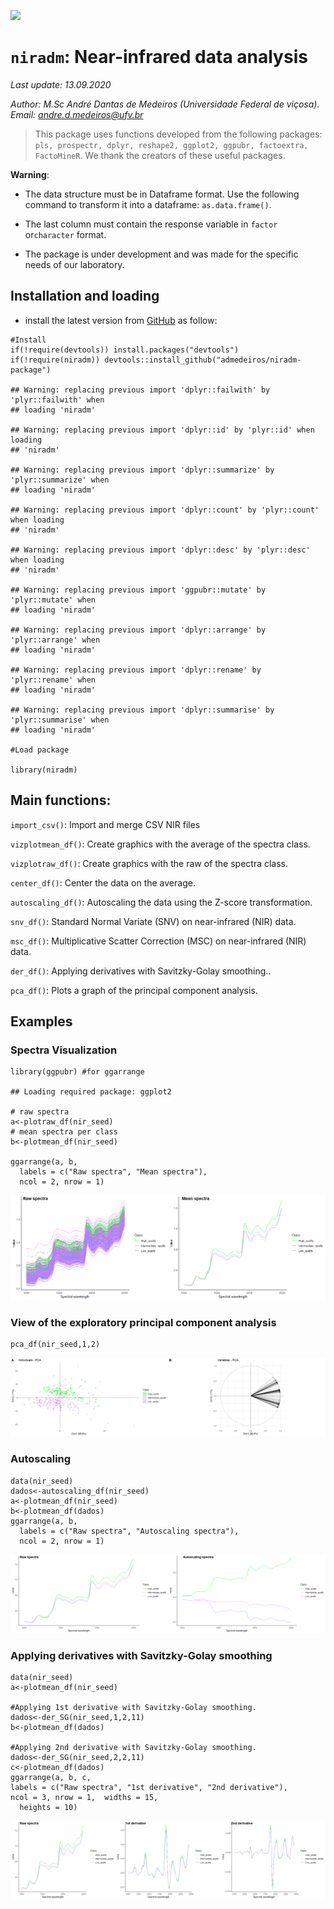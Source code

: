 
![](https://raw.githubusercontent.com/admedeiros/niradm-package/master/logo/logo-02.png)

`niradm`: Near-infrared data analysis
=====================================

*Last update: 13.09.2020*

*Author: M.Sc André Dantas de Medeiros (Universidade Federal de viçosa).
Email:
<a href="mailto:andre.d.medeiros@ufv.br" class="email">andre.d.medeiros@ufv.br</a>*

> This package uses functions developed from the following packages:
> `pls, prospectr, dplyr, reshape2, ggplot2, ggpubr, factoextra,  FactoMineR`.
> We thank the creators of these useful packages.

**Warning**:

-   The data structure must be in Dataframe format. Use the following
    command to transform it into a dataframe: `as.data.frame()`.

-   The last column must contain the response variable in `factor`
    or`character` format.

-   The package is under development and was made for the specific needs
    of our laboratory.

Installation and loading
------------------------

-   install the latest version from
    [GitHub](https://github.com/admedeiros/niradm-package) as follow:

<!-- -->

    #Install
    if(!require(devtools)) install.packages("devtools")
    if(!require(niradm)) devtools::install_github("admedeiros/niradm-package")

    ## Warning: replacing previous import 'dplyr::failwith' by 'plyr::failwith' when
    ## loading 'niradm'

    ## Warning: replacing previous import 'dplyr::id' by 'plyr::id' when loading
    ## 'niradm'

    ## Warning: replacing previous import 'dplyr::summarize' by 'plyr::summarize' when
    ## loading 'niradm'

    ## Warning: replacing previous import 'dplyr::count' by 'plyr::count' when loading
    ## 'niradm'

    ## Warning: replacing previous import 'dplyr::desc' by 'plyr::desc' when loading
    ## 'niradm'

    ## Warning: replacing previous import 'ggpubr::mutate' by 'plyr::mutate' when
    ## loading 'niradm'

    ## Warning: replacing previous import 'dplyr::arrange' by 'plyr::arrange' when
    ## loading 'niradm'

    ## Warning: replacing previous import 'dplyr::rename' by 'plyr::rename' when
    ## loading 'niradm'

    ## Warning: replacing previous import 'dplyr::summarise' by 'plyr::summarise' when
    ## loading 'niradm'

    #Load package

    library(niradm)

Main functions:
---------------

`import_csv()`: Import and merge CSV NIR files

`vizplotmean_df()`: Create graphics with the average of the spectra
class.

`vizplotraw_df()`: Create graphics with the raw of the spectra class.

`center_df()`: Center the data on the average.

`autoscaling_df()`: Autoscaling the data using the Z-score
transformation.

`snv_df()`: Standard Normal Variate (SNV) on near-infrared (NIR) data.

`msc_df()`: Multiplicative Scatter Correction (MSC) on near-infrared
(NIR) data.

`der_df()`: Applying derivatives with Savitzky-Golay smoothing..

`pca_df()`: Plots a graph of the principal component analysis.

Examples
--------

### Spectra Visualization

    library(ggpubr) #for ggarrange

    ## Loading required package: ggplot2

    # raw spectra
    a<-plotraw_df(nir_seed)
    # mean spectra per class
    b<-plotmean_df(nir_seed)

    ggarrange(a, b,
      labels = c("Raw spectra", "Mean spectra"),
      ncol = 2, nrow = 1)

![](README_files/figure-gfm/unnamed-chunk-2-1.png)<!-- -->

### View of the exploratory principal component analysis

    pca_df(nir_seed,1,2)

![](README_files/figure-gfm/unnamed-chunk-3-1.png)<!-- -->

### Autoscaling

    data(nir_seed)
    dados<-autoscaling_df(nir_seed)
    a<-plotmean_df(nir_seed)
    b<-plotmean_df(dados)
    ggarrange(a, b,
      labels = c("Raw spectra", "Autoscaling spectra"),
      ncol = 2, nrow = 1)

![](README_files/figure-gfm/unnamed-chunk-4-1.png)<!-- -->

### Applying derivatives with Savitzky-Golay smoothing

    data(nir_seed)
    a<-plotmean_df(nir_seed)

    #Applying 1st derivative with Savitzky-Golay smoothing.
    dados<-der_SG(nir_seed,1,2,11)
    b<-plotmean_df(dados)

    #Applying 2nd derivative with Savitzky-Golay smoothing.
    dados<-der_SG(nir_seed,2,2,11)
    c<-plotmean_df(dados)
    ggarrange(a, b, c, 
    labels = c("Raw spectra", "1st derivative", "2nd derivative"),
    ncol = 3, nrow = 1,  widths = 15,
      heights = 10)

![](README_files/figure-gfm/unnamed-chunk-5-1.png)<!-- -->
